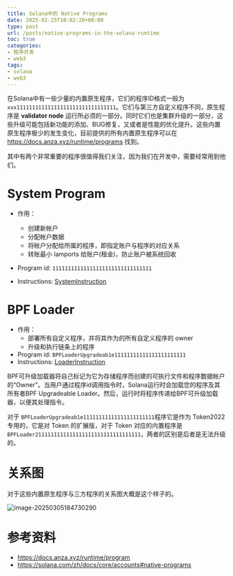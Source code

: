 ```yaml
---
title: Solana中的 Native Programs
date: 2025-02-25T10:02:20+08:00
type: post
url: /posts/native-programs-in-the-solana-runtime
toc: true
categories:
- 程序开发
- web3
tags:
- solana
- web3
---
```


在Solana中有一些少量的内置原生程序，它们的程序ID格式一般为 `xxx11111111111111111111111111111111`。它们与第三方自定义程序不同，原生程序是 **validator node** 运行所必须的一部分。同时它们也是集群升级的一部分，这些升级可能包括新功能的添加、BUG修复，又或者是性能的优化提升。这些内置原生程序极少的发生变化，目前提供的所有内置原生程序可以在 https://docs.anza.xyz/runtime/programs 找到。

其中有两个非常重要的程序很值得我们关注，因为我们在开发中，需要经常用到他们。



# System Program

- 作用：
   - 创建新帐户
   - 分配帐户数据
   - 将帐户分配给所属的程序，即指定账户与程序的对应关系
   - 转账最小 lamports 给账户(租金)，防止账户被系统回收

- Program id: `11111111111111111111111111111111`
- Instructions: [SystemInstruction](https://docs.rs/solana-program/2.2.0/solana_program/system_instruction/enum.SystemInstruction.html)



# BPF Loader

- 作用：
  - 部署所有自定义程序，并将其作为的所有自定义程序的 owner
  - 升级和执行链条上的程序
- Program id: `BPFLoaderUpgradeab1e11111111111111111111111`
- Instructions: [LoaderInstruction](https://docs.rs/solana-sdk/2.2.0/solana_sdk/loader_upgradeable_instruction/enum.UpgradeableLoaderInstruction.html)

BPF可升级加载器将自己标记为它为存储程序而创建的可执行文件和程序数据帐户的“Owner”。当用户通过程序id调用指令时，Solana运行时会加载您的程序及其所有者BPF Upgradeable Loader。然后，运行时将程序传递给BPF可升级加载器，以便其处理指令。

对于 `BPFLoaderUpgradeab1e11111111111111111111111`程序它是作为 Token2022 专用的，它是对 Token 的扩展版，对于 Token 对应的内置程序是 `BPFLoader2111111111111111111111111111111111`，两者的区别是后者是无法升级的。



# 关系图

对于这些内置原生程序与三方程序的关系图大概是这个样子的。

![image-20250305184730290](https://blog--static.oss-cn-shanghai.aliyuncs.com/uploads/2025/image-20250305184730290.png)



# 参考资料

- https://docs.anza.xyz/runtime/program
- https://solana.com/zh/docs/core/accounts#native-programs
